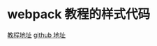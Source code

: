 # webpack 教程的样式代码

[教程地址](http://webapck.twodogegg.com/)
[github 地址](https://github.com/twodogegg/webpack-learn)
